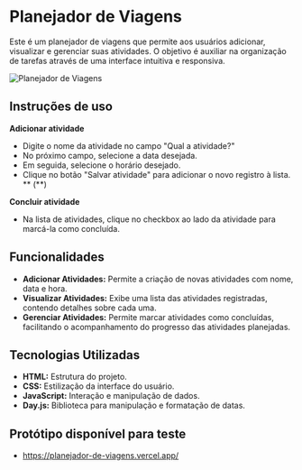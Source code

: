 # Planejador de Viagens
Este é um planejador de viagens que permite aos usuários adicionar, visualizar e gerenciar suas atividades. O objetivo é auxiliar na organização de tarefas através de uma interface intuitiva e responsiva.

![Planejador de Viagens](https://github.com/user-attachments/assets/7f160767-6851-4a66-afb7-cda9352fe775)

## Instruções de uso
**Adicionar atividade**
- Digite o nome da atividade no campo "Qual a atividade?"
- No próximo campo, selecione a data desejada.
- Em seguida, selecione o horário desejado.
- Clique no botão "Salvar atividade" para adicionar o novo registro à lista. ** (\**)

**Concluir atividade**
- Na lista de atividades, clique no checkbox ao lado da atividade para marcá-la como concluída.

## Funcionalidades
- **Adicionar Atividades:** Permite a criação de novas atividades com nome, data e hora.
- **Visualizar Atividades:** Exibe uma lista das atividades registradas, contendo detalhes sobre cada uma.
- **Gerenciar Atividades:** Permite marcar atividades como concluídas, facilitando o acompanhamento do progresso das atividades planejadas.

## Tecnologias Utilizadas
- **HTML:** Estrutura do projeto.
- **CSS:** Estilização da interface do usuário.
- **JavaScript:** Interação e manipulação de dados.
- **Day.js:** Biblioteca para manipulação e formatação de datas.

## Protótipo disponível para teste
- https://planejador-de-viagens.vercel.app/
